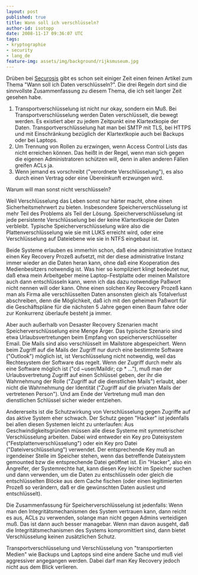 ```yaml
---
layout: post
published: true
title: Wann soll ich verschlüsseln?
author-id: isotopp
date: 2008-11-17 09:36:07 UTC
tags:
- kryptographie
- security
- lang_de
feature-img: assets/img/background/rijksmuseum.jpg
---
```

Drüben bei <a href="http://securosis.com/2006/12/21/the-three-laws-of-data-encryption/">Securosis</a> gibt es schon seit einiger  Zeit einen feinen Artikel zum Thema "Wann soll ich Daten verschlüsseln?". Die drei Regeln dort sind die sinnvollste Zusammenfassung zu diesem Thema, die ich seit langer Zeit gesehen habe. <ol><li>Transportverschlüsselung ist nicht nur okay, sondern ein Muß. Bei Transportverschlüsselung werden Daten verschlüsselt, die bewegt werden. Es existiert aber zu jedem Zeitpunkt eine Klartextkopie der Daten. Transportverschlüsselung hat man bei SMTP mit TLS, bei HTTPS und mit Einschränkung bezüglich der Klartextkopie auch bei Backups oder bei Laptops.</li><li>Um Trennung von Rollen zu erzwingen, wenn Access Control Lists das nicht erreichen können. Das heißt in der Regel, wenn man sich gegen die eigenen Administratoren schützen will, denn in allen anderen Fällen greifen ACLs ja.</li><li>Wenn jemand es vorschreibt ("verordnete Verschlüsselung"), es also durch einen Vertrag oder eine Übereinkunft erzwungen wird.</li></ol> Warum will man sonst nicht verschlüsseln?

Weil Verschlüsselung das Leben sonst nur härter macht, ohne einen Sicherheitsmehrwert zu bieten. Insbesondere Speicherverschlüsselung ist mehr Teil des Problems als Teil der Lösung. Speicherverschlüsselung ist jede persistente Verschlüsselung bei der keine Klartextkopie der Daten verbleibt. Typische Speicherverschlüsselung wäre also die Plattenverschlüsselung wie sie mit LUKS erreicht wird, oder eine Verschlüsselung auf Dateiebene wie sie in NTFS eingebaut ist.

Beide Systeme erlauben es immerhin schon, daß eine administrative Instanz einen Key Recovery Prozeß aufsetzt, mit der diese administrative Instanz immer wieder an die Daten heran kann, ohne daß eine Kooperation des Medienbesitzers notwendig ist. Was hier so kompliziert klingt bedeutet nur, daß etwa mein Arbeitgeber meine Laptop-Festplatte oder meinen Mailstore auch dann entschlüsseln kann, wenn ich das dazu notwendige Paßwort nicht nennen will oder kann. Ohne einen solchen Key Recovery Prozeß kann man als Firma alle verschlüsselten Daten ansonsten gleich als Totalverlust abschreiben, denn die Möglichkeit, daß ich mit den geheimen Paßwort für die Geschäftspläne für die nächsten 5 Jahre gegen einen Baum fahre oder zur Konkurrenz überlaufe besteht ja immer.

Aber auch außerhalb von Desaster Recovery Szenarien macht Speicherverschlüsselung eine Menge Ärger. Das typische Szenario sind etwa Urlaubsvertretungen beim Empfang von speicherverschlüsselter Email. Die Mails sind also verschlüsselt im Mailstore abgespeichert. Wenn beim Zugriff auf die Mails der Zugriff nur durch eine bestimmte Software ("Outlook") möglich ist, ist Verschlüsselung nicht notwendig, weil das Rechtesystem der Software das regelt. Wenn der Zugriff durch mehr als eine Software möglich ist ("cd ~user/Maildir; cp * ..."), muß man der Urlaubsvertretung Zugriff auf einen Schlüssel geben, der ihr die Wahrnehmung der Rolle ("Zugriff auf die dienstlichen Mails") erlaubt, aber nicht die Wahrnehmung der Identität ("Zugriff auf die privaten Mails der vertretenen Person"). Und am Ende der Vertretung muß man den dienstlichen Schlüssel sicher wieder entziehen.

Andererseits ist die Schutzwirkung von Verschlüsselung gegen Zugriffe auf das aktive System eher schwach. Der Schutz gegen "Hacker" ist jedenfalls bei allen diesen Systemen leicht zu unterlaufen: Aus Geschwindigkeitsgründen müssen alle diese Systeme mit symmetrischer Verschlüsselung arbeiten. Dabei wird entweder ein Key pro Dateisystem ("Festplattenverschlüsselung") oder ein Key pro Datei ("Dateiverschlüsselung") verwendet. Der entsprechende Key muß an irgendeiner Stelle im Speicher stehen, wenn das betreffende Dateisystem gemounted bzw die entsprechende Datei geöffnet ist. Ein "Hacker", also ein Angreifer, der Systemrechte hat, kann diesen Key leicht im Speicher suchen und dann verwenden, um die Daten zu entschlüsseln oder gleich die entschlüsselten Blöcke aus dem Cache fischen (oder einen legitimierten Prozeß so verändern, daß er die gewünschten Daten ausliest und entschlüsselt).

Die Zusammenfassung für Speicherverschlüsselung ist jedenfalls: Wenn man den Integritätsmechanismen des System vertrauen kann, dann reicht es aus, ACLs zu verwenden, solange man nicht gegen Admins verteidigen muß. Das ist dann auch besser managebar. Wenn man davon ausgeht, daß die Integritätsmechanismen des Systems kompromittiert sind, dann bietet Verschlüsselung keinen zusätzlichen Schutz.

Transportverschlüsselung und Verschlüsselung von "transportierten Medien" wie Backups und Laptops sind eine andere Sache und muß viel aggressiver angegangen werden. Dabei darf man Key Recovery jedoch nicht aus dem Blick verlieren.
